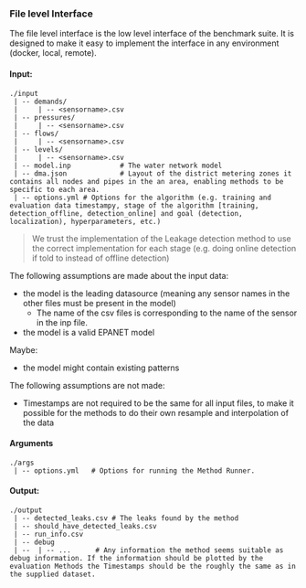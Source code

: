 ### File level Interface

The file level interface is the low level interface of the benchmark suite.
It is designed to make it easy to implement the interface in any environment (docker, local, remote).

#### Input:

```
./input
 | -- demands/
 |     | -- <sensorname>.csv
 | -- pressures/
 |     | -- <sensorname>.csv
 | -- flows/
 |     | -- <sensorname>.csv
 | -- levels/
 |     | -- <sensorname>.csv
 | -- model.inp            # The water network model
 | -- dma.json             # Layout of the district metering zones it contains all nodes and pipes in the an area, enabling methods to be specific to each area.
 | -- options.yml # Options for the algorithm (e.g. training and evaluation data timestampy, stage of the algorithm [training, detection_offline, detection_online] and goal (detection, localization), hyperparameters, etc.)
```

> We trust the implementation of the Leakage detection method to use the correct implementation for each stage (e.g. doing online detection if told to instead of offline detection)

The following assumptions are made about the input data:

- the model is the leading datasource (meaning any sensor names in the other files must be present in the model)
  - The name of the csv files is corresponding to the name of the sensor in the inp file.
- the model is a valid EPANET model

Maybe:

- the model might contain existing patterns

The following assumptions are not made:

- Timestamps are not required to be the same for all input files, to make it possible for the methods to do their own resample and interpolation of the data

#### Arguments

```
./args
 | -- options.yml   # Options for running the Method Runner.

```

#### Output:

```
./output
 | -- detected_leaks.csv # The leaks found by the method
 | -- should_have_detected_leaks.csv
 | -- run_info.csv
 | -- debug
 | --  | -- ...      # Any information the method seems suitable as debug information. If the information should be plotted by the evaluation Methods the Timestamps should be the roughly the same as in the supplied dataset.
```
